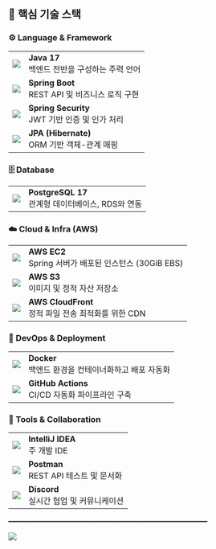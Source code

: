 ## 🚀 핵심 기술 스택

### ⚙️ Language & Framework  
<table>
  <tr>
    <td><img src="https://img.shields.io/badge/Java-17-007396?style=for-the-badge&logo=java&logoColor=white"/></td>
    <td><b>Java 17</b><br/>백엔드 전반을 구성하는 주력 언어</td>
  </tr>
  <tr>
    <td><img src="https://img.shields.io/badge/Spring_Boot-2.7.x-6DB33F?style=for-the-badge&logo=spring-boot&logoColor=white"/></td>
    <td><b>Spring Boot</b><br/>REST API 및 비즈니스 로직 구현</td>
  </tr>
  <tr>
    <td><img src="https://img.shields.io/badge/Spring_Security-Auth-6DB33F?style=for-the-badge&logo=spring-security&logoColor=white"/></td>
    <td><b>Spring Security</b><br/>JWT 기반 인증 및 인가 처리</td>
  </tr>
  <tr>
    <td><img src="https://img.shields.io/badge/JPA-Hibernate-6DB33F?style=for-the-badge&logo=hibernate&logoColor=white"/></td>
    <td><b>JPA (Hibernate)</b><br/>ORM 기반 객체-관계 매핑</td>
  </tr>
</table>

### 🗄️ Database  

<table>
  <tr>
    <td><img src="https://img.shields.io/badge/PostgreSQL-17-4169E1?style=for-the-badge&logo=postgresql&logoColor=white"/></td>
    <td><b>PostgreSQL 17</b><br/>관계형 데이터베이스, RDS와 연동</td>
  </tr>
</table>

### ☁️ Cloud & Infra (AWS) 

<table>
  <tr>
    <td><img src="https://img.shields.io/badge/EC2-t3.medium-FF9900?style=for-the-badge&logo=amazon-ec2&logoColor=white"/></td>
    <td><b>AWS EC2</b><br/>Spring 서버가 배포된 인스턴스 (30GiB EBS)</td>
  </tr>
  <tr>
    <td><img src="https://img.shields.io/badge/S3-Static_Storage-569A31?style=for-the-badge&logo=amazons3&logoColor=white"/></td>
    <td><b>AWS S3</b><br/>이미지 및 정적 자산 저장소</td>
  </tr>
  <tr>
    <td><img src="https://img.shields.io/badge/CloudFront-CDN-232F3E?style=for-the-badge&logo=amazonaws&logoColor=white"/></td>
    <td><b>AWS CloudFront</b><br/>정적 파일 전송 최적화를 위한 CDN</td>
  </tr>
</table>

### 🐳 DevOps & Deployment  

<table>
  <tr>
    <td><img src="https://img.shields.io/badge/Docker-Container-2496ED?style=for-the-badge&logo=docker&logoColor=white"/></td>
    <td><b>Docker</b><br/>백엔드 환경을 컨테이너화하고 배포 자동화</td>
  </tr>
  <tr>
    <td><img src="https://img.shields.io/badge/GitHub_Actions-CI/CD-2088FF?style=for-the-badge&logo=githubactions&logoColor=white"/></td>
    <td><b>GitHub Actions</b><br/>CI/CD 자동화 파이프라인 구축</td>
  </tr>
</table>

### 🧰 Tools & Collaboration  

<table>
  <tr>
    <td><img src="https://img.shields.io/badge/IntelliJ_IDEA-IDE-000000?style=for-the-badge&logo=intellijidea&logoColor=white"/></td>
    <td><b>IntelliJ IDEA</b><br/>주 개발 IDE</td>
  </tr>
  <tr>
    <td><img src="https://img.shields.io/badge/Postman-API_Test-FF6C37?style=for-the-badge&logo=postman&logoColor=white"/></td>
    <td><b>Postman</b><br/>REST API 테스트 및 문서화</td>
  </tr>
  <tr>
    <td><img src="https://img.shields.io/badge/Discord-Community-5865F2?style=for-the-badge&logo=discord&logoColor=white"/></td>
    <td><b>Discord</b><br/>실시간 협업 및 커뮤니케이션</td>
  </tr>
</table>
━━━━━━━━━━━━━━━━━━━━━━━━━━━━━━━━━━━━━━━━━━━━━━━
<p align="">
  <img src="https://github.com/user-attachments/assets/466886ea-9c06-4ebc-8c1d-1ed9ca57038e"/>
</p>

